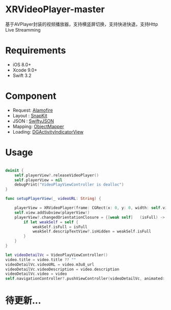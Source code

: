 # XRVideoPlayer-master
基于AVPlayer封装的视频播放器，支持横竖屏切换，支持快进快退，支持Http Live Streamming

# Requirements
* iOS      8.0+
* Xcode  9.0+
* Swift    3.2

# Component
* Request: [Alamofire](https://github.com/Alamofire/Alamofire)
* Layout : [SnapKit](https://github.com/SnapKit)
* JSON   : [SwiftyJSON](https://github.com/SwiftyJSON/SwiftyJSON)
* Mapping: [ObjectMapper](https://github.com/Hearst-DD/ObjectMapper)
* Loading: [DGActivityIndicatorView](https://github.com/gontovnik/DGActivityIndicatorView)

# Usage

```Swift

deinit {
    self.playerView?.releaseVideoPlayer()
    self.playerView = nil
    debugPrint("VideoPlayViewController is dealloc")
}

func setupPlayerView(_ videoURL: String) {

    playerView = XRVideoPlayer(frame: CGRect(x: 0, y: 0, width: self.view.bounds.width, height: 260), videoURL: videoURL, isLocalResource: isLocalResource)
    self.view.addSubview(playerView!)
    playerView?.changedOrientationClosure = {[weak self]   (isFull) -> () in
        if let weakSelf = self {
            weakSelf.isFull = isFull
            weakSelf.descripTextView?.isHidden = weakSelf.isFull
        }
    }
}

let videoDetailVc = VideoPlayViewController()
video.title = video.title ?? ""
videoDetailVc.videoURL = video.m3u8_url
videoDetailVc.videoDescription = video.description
videoDetailVc.video = video
self.navigationController?.pushViewController(videoDetailVc, animated: true)
```
# 待更新...
